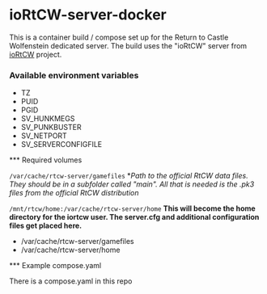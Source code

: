 # ioRtCW-server-docker

This is a container build / compose set up for the Return to Castle Wolfenstein dedicated server. The build uses the "ioRtCW" server from [ioRtCW](https://github.com/iortcw/iortcw) project.

### Available environment variables

- TZ
- PUID
- PGID
- SV_HUNKMEGS
- SV_PUNKBUSTER
- SV_NETPORT
- SV_SERVERCONFIGFILE

*** Required volumes

``/var/cache/rtcw-server/gamefiles``
**Path to the official RtCW data files. They should be in a subfolder called "main". All that is needed is the *.pk3 files from the official RtCW distribution**

``/mnt/rtcw/home:/var/cache/rtcw-server/home``
**This will become the home directory for the iortcw user. The server.cfg and additional configuration files get placed here.**


- /var/cache/rtcw-server/gamefiles
- /var/cache/rtcw-server/home

*** Example compose.yaml

There is a compose.yaml in this repo
